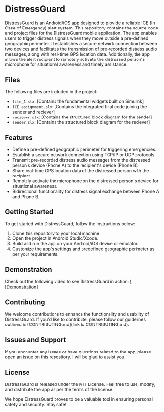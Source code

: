 # DistressGuard

DistressGuard is an Android/iOS app designed to provide a reliable ICE (In Case of Emergency) alert system. This repository contains the source code and project files for the DistressGuard mobile application. The app enables users to trigger distress signals when they move outside a pre-defined geographic perimeter. It establishes a secure network connection between two devices and facilitates the transmission of pre-recorded distress audio messages, along with real-time GPS location data. Additionally, the app allows the alert recipient to remotely activate the distressed person's microphone for situational awareness and timely assistance.

## Files

The following files are included in the project:

- `file_1.slx`: [Contains the fundamental widgets built on Simulink]
- `ICE_assignment.slx`: [Contains the integrated final code joining the sender and reciever]
- `reciever.slx`: [Contains the structured block diagram for the sender]
- `sender.slx`: [Contains the structured block diagram for the reciever]

## Features

- Define a pre-defined geographic perimeter for triggering emergencies.
- Establish a secure network connection using TCP/IP or UDP protocols.
- Transmit pre-recorded distress audio messages from the distressed person's device (Phone A) to the recipient's device (Phone B).
- Share real-time GPS location data of the distressed person with the recipient.
- Remotely activate the microphone on the distressed person's device for situational awareness.
- Bidirectional functionality for distress signal exchange between Phone A and Phone B.

## Getting Started

To get started with DistressGuard, follow the instructions below:

1. Clone this repository to your local machine.
2. Open the project in Android Studio/Xcode.
3. Build and run the app on your Android/iOS device or emulator.
4. Customize the app's settings and predefined geographic perimeter as per your requirements.

## Demonstration

Check out the following video to see DistressGuard in action: [![Demonstration]](https://www.youtube.com/watch?v=LkxIpZlHCCA)


## Contributing

We welcome contributions to enhance the functionality and usability of DistressGuard. If you'd like to contribute, please follow our guidelines outlined in [CONTRIBUTING.md](link to CONTRIBUTING.md).

## Issues and Support

If you encounter any issues or have questions related to the app, please open an issue on this repository. I will be glad to assist you.

## License

DistressGuard is released under the MIT License. Feel free to use, modify, and distribute the app as per the terms of the license.

We hope DistressGuard proves to be a valuable tool in ensuring personal safety and security. Stay safe!
